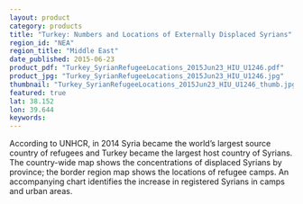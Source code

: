 ```yaml
---
layout: product
category: products
title: "Turkey: Numbers and Locations of Externally Displaced Syrians"
region_id: "NEA"
region_title: "Middle East"
date_published: 2015-06-23
product_pdf: "Turkey_SyrianRefugeeLocations_2015Jun23_HIU_U1246.pdf"
product_jpg: "Turkey_SyrianRefugeeLocations_2015Jun23_HIU_U1246.jpg"
thumbnail: "Turkey_SyrianRefugeeLocations_2015Jun23_HIU_U1246_thumb.jpg"
featured: true
lat: 38.152
lon: 39.644
keywords:
---
```

According to UNHCR, in 2014 Syria became the world’s largest source country of refugees and Turkey became the largest host country of Syrians. The country-wide map shows the concentrations of displaced Syrians by province; the border region map shows the locations of refugee camps. An accompanying chart identifies the increase in registered Syrians in camps and urban areas.

